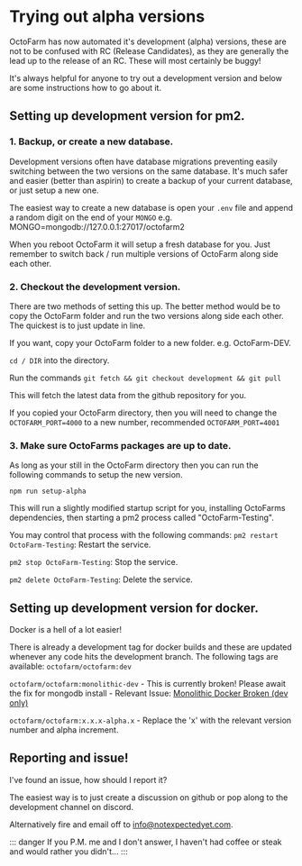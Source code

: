 # Trying out alpha versions

OctoFarm has now automated it's development (alpha) versions, these are not to be confused with RC (Release Candidates), as they are generally the lead up to the release of an RC. These will most certainly be buggy!

It's always helpful for anyone to try out a development version and below are some instructions how to go about it. 

## Setting up development version for pm2. 

### 1. Backup, or create a new database. 
Development versions often have database migrations preventing easily switching between the two versions on the same database. It's much safer and easier (better than aspirin) to create a backup of your current database, or just setup a new one. 

The easiest way to create a new database is open your `.env` file and append a random digit on the end of your `MONGO`
e.g. MONGO=mongodb://127.0.0.1:27017/octofarm2

When you reboot OctoFarm it will setup a fresh database for you. Just remember to switch back / run multiple versions of OctoFarm along side each other. 

### 2. Checkout the development version. 
There are two methods of setting this up. The better method would be to copy the OctoFarm folder and run the two versions along side each other. The quickest is to just update in line. 

If you want, copy your OctoFarm folder to a new folder. e.g. OctoFarm-DEV. 

`cd / DIR` into the directory. 

Run the commands `git fetch && git checkout development && git pull`

This will fetch the latest data from the github repository for you. 

If you copied your OctoFarm directory, then you will need to change the `OCTOFARM_PORT=4000` to a new number, recommended `OCTOFARM_PORT=4001`

### 3. Make sure OctoFarms packages are up to date.
As long as your still in the OctoFarm directory then you can run the following commands to setup the new version. 

`npm run setup-alpha`

This will run a slightly modified startup script for you, installing OctoFarms dependencies, then starting a pm2 process called "OctoFarm-Testing". 

You may control that process with the following commands: 
`pm2 restart OctoFarm-Testing`: Restart the service.

`pm2 stop OctoFarm-Testing`: Stop the service.

`pm2 delete OctoFarm-Testing`: Delete the service.

## Setting up development version for docker. 
Docker is a hell of a lot easier! 

There is already a development tag for docker builds and these are updated whenever any code hits the development branch. The following tags are available:
`octofarm/octofarm:dev`

`octofarm/octofarm:monolithic-dev` - This is currently broken! Please await the fix for mongodb install - Relevant Issue: [Monolithic Docker Broken (dev only)](https://github.com/OctoFarm/OctoFarm/issues/818)

`octofarm/octofarm:x.x.x-alpha.x` - Replace the 'x' with the relevant version number and alpha increment.

## Reporting and issue! 
I've found an issue, how should I report it? 

The easiest way is to just create a discussion on github or pop along to the development channel on discord. 

Alternatively fire and email off to info@notexpectedyet.com. 

::: danger
If you P.M. me and I don't answer, I haven't had coffee or steak and would rather you didn't...
:::